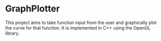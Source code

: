 # GraphPlotter
This project aims to take function input from the user and graphically plot the curve for that function. It is implemented in C++ using the OpenGL library.
